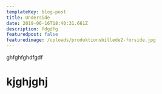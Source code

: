 ```yaml
---
templateKey: blog-post
title: Underside
date: 2019-06-16T18:40:31.661Z
description: fdgdfg
featuredpost: false
featuredimage: /uploads/produktionsbillede2-forside.jpg
---
```

ghfghfghdfgdf

# kjghjghj
